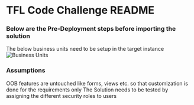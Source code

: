 # TFL Code Challenge README

### Below are the Pre-Deployment steps before importing the solution
The below business units need to be setup in the target instance
![Business Units](https://github.com/venkatreddysangita/venkatpublicrepo/assets/145289091/e14bbceb-747f-475d-9489-fa8bb71225af)



### Assumptions
OOB features are untouched like forms, views etc. so that customization is done for the requirements only
The Solution needs to be tested by assigning the different security roles to users
